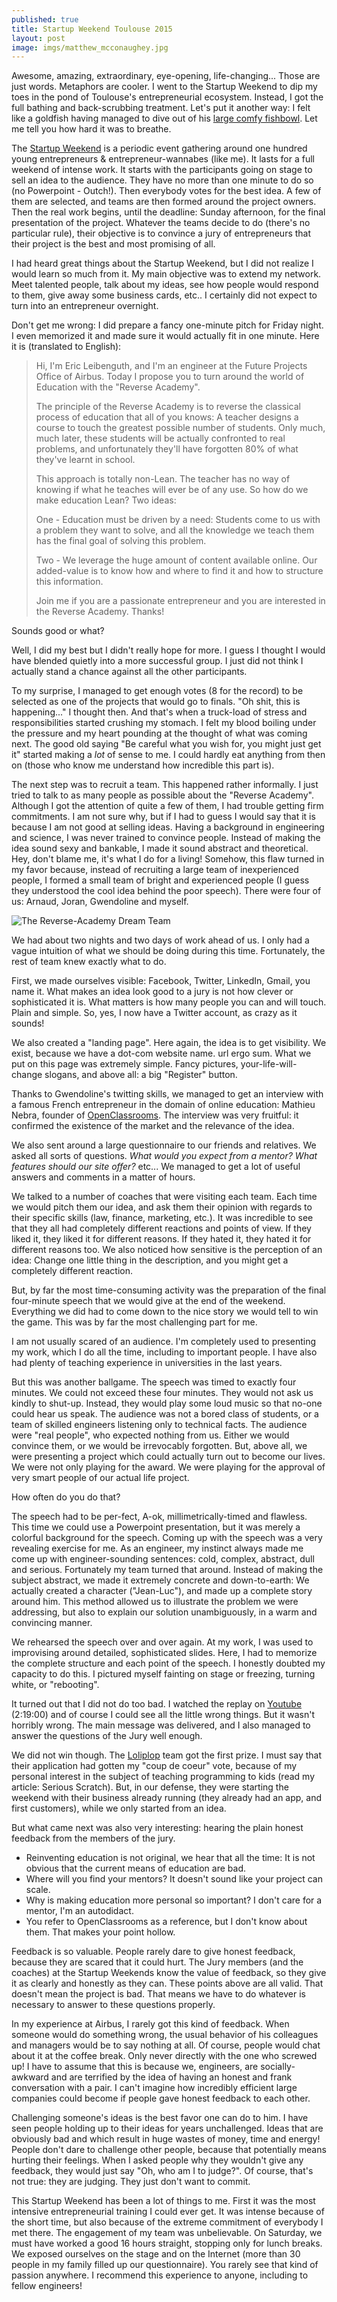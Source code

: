 ```yaml
---
published: true
title: Startup Weekend Toulouse 2015
layout: post
image: imgs/matthew_mcconaughey.jpg
---
```

Awesome, amazing, extraordinary, eye-opening, life-changing... Those are just words. Metaphors are cooler. I went to the Startup Weekend to dip my toes in the pond of Toulouse's entrepreneurial ecosystem. Instead, I got the full bathing and back-scrubbing treatment. Let's put it another way: I felt like a goldfish having managed to dive out of his [large comfy fishbowl](http://www.airbus.com/). Let me tell you how hard it was to breathe.

The [Startup Weekend](http://startupweekend.org/) is a periodic event gathering around one hundred young entrepreneurs & entrepreneur-wannabes (like me). It lasts for a full weekend of intense work. It starts with the participants going on stage to sell an idea to the audience. They have no more than one minute to do so (no Powerpoint - Outch!). Then everybody votes for the best idea. A few of them are selected, and teams are then formed around the project owners. Then the real work begins, until the deadline: Sunday afternoon, for the final presentation of the project. Whatever the teams decide to do (there's no particular rule), their objective is to convince a jury of entrepreneurs that their project is the best and most promising of all.

I had heard great things about the Startup Weekend, but I did not realize I would learn so much from it. My main objective was to extend my network. Meet talented people, talk about my ideas, see how people would respond to them, give away some business cards, etc.. I certainly did not expect to turn into an entrepreneur overnight.

Don't get me wrong: I did prepare a fancy one-minute pitch for Friday night. I even memorized it and made sure it would actually fit in one minute. Here it is (translated to English):

>Hi, I'm Eric Leibenguth, and I'm an engineer at the Future Projects Office of Airbus.
Today I propose you to turn around the world of Education with the "Reverse Academy".
>
>The principle of the Reverse Academy is to reverse the classical process of education that all of you knows: A teacher designs a course to touch the greatest possible number of students. Only much, much later, these students will be actually confronted to real problems, and unfortunately they'll have forgotten 80% of what they've learnt in school.
>
>This approach is totally non-Lean. The teacher has no way of knowing if what he teaches will ever be of any use. So how do we make education Lean? Two ideas:
>
>One - Education must be driven by a need: Students come to us with a problem they want to solve, and all the knowledge we teach them has the final goal of solving this problem.
>
>Two - We leverage the huge amount of content available online. Our added-value is to know how and where to find it and how to structure this information.
>
>Join me if you are a passionate entrepreneur and you are interested in the Reverse Academy. Thanks!

Sounds good or what?

Well, I did my best but I didn't really hope for more. I guess I thought I would have blended quietly into a more successful group. I just did not think I actually stand a chance against all the other participants.

To my surprise, I managed to get enough votes (8 for the record) to be selected as one of the projects that would go to finals. "Oh shit, this is happening..." I thought then. And that's when a truck-load of stress and responsibilities started crushing my stomach. I felt my blood boiling under the pressure and my heart pounding at the thought of what was coming next. The good old saying "Be careful what you wish for, you might just get it" started making a *lot* of sense to me. I could hardly eat anything from then on (those who know me understand how incredible this part is).

The next step was to recruit a team. This happened rather informally. I just tried to talk to as many people as possible about the "Reverse Academy". Although I got the attention of quite a few of them, I had trouble getting firm commitments. I am not sure why, but if I had to guess I would say that it is because I am not good at selling ideas. Having a background in engineering and science, I was never trained to convince people. Instead of making the idea sound sexy and bankable, I made it sound abstract and theoretical. Hey, don't blame me, it's what I do for a living! Somehow, this flaw turned in my favor because, instead of recruiting a large team of inexperienced people, I formed a small team of bright and experienced people (I guess they understood the cool idea behind the poor speech). There were four of us: Arnaud, Joran, Gwendoline and myself.

![The Reverse-Academy Dream Team](imgs/RA_team.jpg)

We had about two nights and two days of work ahead of us. I only had a vague intuition of what we should be doing during this time. Fortunately, the rest of team knew exactly what to do.

First, we made ourselves visible: Facebook, Twitter, LinkedIn, Gmail, you name it. What makes an idea look good to a jury is not how clever or sophisticated it is. What matters is how many people you can and will touch. Plain and simple. So, yes, I now have a Twitter account, as crazy as it sounds!

We also created a "landing page". Here again, the idea is to get visibility. We exist, because we have a dot-com website name. url ergo sum. What we put on this page was extremely simple. Fancy pictures, your-life-will-change slogans, and above all: a big "Register" button.

Thanks to Gwendoline's twitting skills, we managed to get an interview with a famous French entrepreneur in the domain of online education: Mathieu Nebra, founder of [OpenClassrooms](http://openclassrooms.com/). The interview was very fruitful: it confirmed the existence of the market and the relevance of the idea.

We also sent around a large questionnaire to our friends and relatives. We asked all sorts of questions. *What would you expect from a mentor? What features should our site offer?* etc... We managed to get a lot of useful answers and comments in a matter of hours.

We talked to a number of coaches that were visiting each team. Each time we would pitch them our idea, and ask them their opinion with regards to their specific skills (law, finance, marketing, etc.). It was incredible to see that they all had completely different reactions and points of view. If they liked it, they liked it for different reasons. If they hated it, they hated it for different reasons too. We also noticed how sensitive is the perception of an idea: Change one little thing in the description, and you might get a completely different reaction.

But, by far the most time-consuming activity was the preparation of the final four-minute speech that we would give at the end of the weekend. Everything we did had to come down to the nice story we would tell to win the game. This was by far the most challenging part for me.

I am not usually scared of an audience. I'm completely used to presenting my work, which I do all the time, including to important people. I have also had plenty of teaching experience in universities in the last years.

But this was another ballgame. The speech was timed to exactly four minutes. We could not exceed these four minutes. They would not ask us kindly to shut-up. Instead, they would play some loud music so that no-one could hear us speak. The audience was not a bored class of students, or a team of skilled engineers listening only to technical facts. The audience were "real people", who expected nothing from us. Either we would convince them, or we would be irrevocably forgotten. But, above all, we were presenting a project which could actually turn out to become our lives. We were not only playing for the award. We were playing for the approval of very smart people of our actual life project.

How often do you do that?

The speech had to be per-fect, A-ok, millimetrically-timed and flawless. This time we could use a Powerpoint presentation, but it was merely a colorful background for the speech. Coming up with the speech was a very revealing exercise for me. As an engineer, my instinct always made me come up with engineer-sounding sentences: cold, complex, abstract, dull and serious. Fortunately my team turned that around. Instead of making the subject abstract, we made it extremely concrete and down-to-earth: We actually created a character ("Jean-Luc"), and made up a complete story around him. This method allowed us to illustrate the problem we were addressing, but also to explain our solution unambiguously, in a warm and convincing manner.

We rehearsed the speech over and over again. At my work, I was used to improvising around detailed, sophisticated slides. Here, I had to memorize the complete structure  and each point of the speech. I honestly doubted my capacity to do this. I pictured myself fainting on stage or freezing, turning white, or "rebooting".

It turned out that I did not do too bad. I watched the replay on [Youtube](https://www.youtube.com/watch?v=Pvmdb3KlxUg&noredirect=1#t=8345) (2:19:00) and of course I could see all the little wrong things. But it wasn't horribly wrong. The main message was delivered, and I also managed to answer the questions of the Jury well enough.

We did not win though. The [Loliplop](http://www.loliplop.com/) team got the first prize. I must say that their application had gotten my "coup de coeur" vote, because of my personal interest in the subject of teaching programming to kids (read my article: Serious Scratch). But, in our defense, they were starting the weekend with their business already running (they already had an app, and first customers), while we only started from an idea.

But what came next was also very interesting: hearing the plain honest feedback from the members of the jury.

- Reinventing education is not original, we hear that all the time: It is not obvious that the current means of education are bad.
- Where will you find your mentors? It doesn't sound like your project can scale.
- Why is making education more personal so important? I don't care for a mentor, I'm an autodidact.
- You refer to OpenClassrooms as a reference, but I don't know about them. That makes your point hollow.

Feedback is so valuable. People rarely dare to give honest feedback, because they are scared that it could hurt. The Jury members (and the coaches) at the Startup Weekends know the value of feedback, so they give it as clearly and honestly as they can. These points above are all valid. That doesn't mean the project is bad. That means we have to do whatever is necessary to answer to these questions properly.

In my experience at Airbus, I rarely got this kind of feedback. When someone would do something wrong, the usual behavior of his colleagues and managers would be to say nothing at all. Of course, people would chat about it at the coffee break. Only never directly with the one who screwed up! I have to assume that this is because we, engineers, are socially-awkward and are terrified by the idea of having an honest and frank conversation with a pair. I can't imagine how incredibly efficient large companies could become if people gave honest feedback to each other.

Challenging someone's ideas is the best favor one can do to him. I have seen people holding up to their ideas for years unchallenged. Ideas that are obviously bad and which result in huge wastes of money, time and energy! People don't dare to challenge other people, because that potentially means hurting their feelings. When I asked people why they wouldn't give any feedback, they would just say "Oh, who am I to judge?". Of course, that's not true: they are judging. They just don't want to commit.

This Startup Weekend has been a lot of things to me. First it was the most intensive entrepreneurial training I could ever get. It was intense because of the short time, but also because of the extreme commitment of everybody I met there. The engagement of my team was unbelievable. On Saturday, we must have worked a good 16 hours straight, stopping only for lunch breaks. We exposed ourselves on the stage and on the Internet (more than 30 people in my family filled up our questionnaire). You rarely see that kind of passion anywhere. I recommend this experience to anyone, including to fellow engineers!
